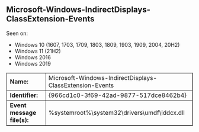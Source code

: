 ## Microsoft-Windows-IndirectDisplays-ClassExtension-Events

Seen on:
* Windows 10 (1607, 1703, 1709, 1803, 1809, 1903, 1909, 2004, 20H2)
* Windows 11 (21H2)
* Windows 2016
* Windows 2019

<table border="1" class="docutils">
  <tbody>
    <tr>
      <td><b>Name:</b></td>
      <td>Microsoft-Windows-IndirectDisplays-ClassExtension-Events</td>
    </tr>
    <tr>
      <td><b>Identifier:</b></td>
      <td>{966cd1c0-3f69-42ad-9877-517dce8462b4}</td>
    </tr>
    <tr>
      <td><b>Event message file(s):</b></td>
      <td>%systemroot%\system32\drivers\umdf\iddcx.dll</td>
    </tr>
  </tbody>
</table>

&nbsp;

